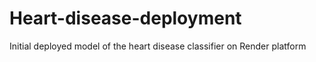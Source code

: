 # Heart-disease-deployment
Initial deployed model of the heart disease classifier on Render platform
